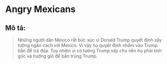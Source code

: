 # Angry Mexicans

## Mô tả: 

>Những người dân Mexico rất bức xúc vì Donald Trump quyết định xây tường ngăn cách với Mexico. Vì vậy họ quyết định nhắm vào Trump bắn để trả đũa. Tuy nhiên vì có tường Trump xây cho nên họ phải tính góc và hướng gió để bắn trúng Trump.

